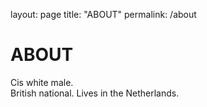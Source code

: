 layout: page
title: "ABOUT"
permalink: /about

# ABOUT

Cis white male.  
British national.
Lives in the Netherlands.
